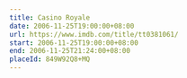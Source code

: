 ```yaml
---
title: Casino Royale
date: 2006-11-25T19:00:00+08:00
url: https://www.imdb.com/title/tt0381061/
start: 2006-11-25T19:00:00+08:00
end: 2006-11-25T21:24:00+08:00
placeId: 849W92Q8+MQ
---
```

